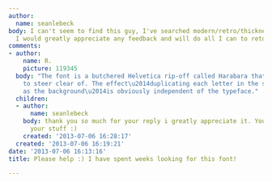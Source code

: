 ```yaml
---
author:
  name: seanlebeck
body: I can't seem to find this guy, I've searched modern/retro/thickness/tried everything.
  I would greatly appreciate any feedback and will do all I can to return the favor!
comments:
- author:
    name: R.
    picture: 119345
  body: "The font is a butchered Helvetica rip-off called Harabara that I\u2019d try
    to steer clear of. The effect\u2014duplicating each letter in the same colour
    as the background\u2014is obviously independent of the typeface."
  children:
  - author:
      name: seanlebeck
    body: thank you so much for your reply i greatly appreciate it. You really know
      your stuff :)
    created: '2013-07-06 16:28:17'
  created: '2013-07-06 16:19:21'
date: '2013-07-06 16:13:16'
title: Please help :) I have spent weeks looking for this font!

---
```

